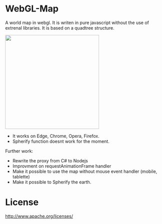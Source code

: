 # WebGL-Map
A world map in webgl. 
It is writen in pure javascript without the use of extrenal libraries.
It is based on a quadtree structure.


<img src="https://github.com/Frederoche/WebGL-Map/blob/master/World.PNG" width=300>

- It works on Edge, Chrome, Opera, Firefox.
- Spherify function doesnt work for the moment.

Further work:

- Rewrite the proxy from C# to Nodejs
- Improvment on requestAnimationFrame handler
- Make it possible to use the map without mouse event handler (mobile, tablette)
- Make it possible to Spherify the earth.

# License
 http://www.apache.org/licenses/
